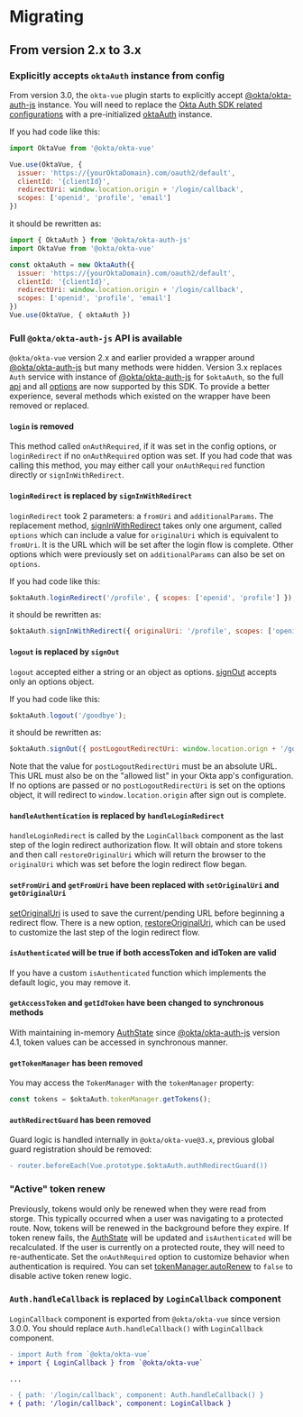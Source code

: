 [@okta/okta-auth-js]: https://github.com/okta/okta-auth-js
[AuthState]: https://github.com/okta/okta-auth-js#authstatemanager

# Migrating

## From version 2.x to 3.x

### Explicitly accepts `oktaAuth` instance from config

From version 3.0, the `okta-vue` plugin starts to explicitly accept [@okta/okta-auth-js][] instance. You will need to replace the [Okta Auth SDK related configurations](https://github.com/okta/okta-auth-js#configuration-reference) with a pre-initialized [oktaAuth][@okta/okta-auth-js] instance.

If you had code like this:

```javascript
import OktaVue from '@okta/okta-vue'

Vue.use(OktaVue, {
  issuer: 'https://{yourOktaDomain}.com/oauth2/default',
  clientId: '{clientId}',
  redirectUri: window.location.origin + '/login/callback',
  scopes: ['openid', 'profile', 'email']
})
```

it should be rewritten as:

```javascript
import { OktaAuth } from '@okta/okta-auth-js'
import OktaVue from '@okta/okta-vue'

const oktaAuth = new OktaAuth({
  issuer: 'https://{yourOktaDomain}.com/oauth2/default',
  clientId: '{clientId}',
  redirectUri: window.location.origin + '/login/callback',
  scopes: ['openid', 'profile', 'email']
})
Vue.use(OktaVue, { oktaAuth })
```

### Full `@okta/okta-auth-js` API is available

`@okta/okta-vue` version 2.x and earlier provided a wrapper around [@okta/okta-auth-js][] but many methods were hidden. Version 3.x replaces `Auth` service with instance of [@okta/okta-auth-js][] for `$oktaAuth`, so the full [api](https://github.com/okta/okta-auth-js#api-reference) and all [options](https://github.com/okta/okta-auth-js#configuration-options) are now supported by this SDK. To provide a better experience, several methods which existed on the wrapper have been removed or replaced.

#### `login` is removed

This method called `onAuthRequired`, if it was set in the config options, or `loginRedirect` if no `onAuthRequired` option was set. If you had code that was calling this method, you may either call your `onAuthRequired` function directly or `signInWithRedirect`.

#### `loginRedirect` is replaced by `signInWithRedirect`

`loginRedirect` took 2 parameters: a `fromUri` and `additionalParams`. The replacement method, [signInWithRedirect](https://github.com/okta/okta-auth-js/blob/master/README.md#signinwithredirectoptions) takes only one argument, called `options` which can include a value for `originalUri` which is equivalent to `fromUri`. It is the URL which will be set after the login flow is complete. Other options which were previously set on `additionalParams` can also be set on `options`.

If you had code like this:

```javascript
$oktaAuth.loginRedirect('/profile', { scopes: ['openid', 'profile'] });
```

it should be rewritten as:

```javascript
$oktaAuth.signInWithRedirect({ originalUri: '/profile', scopes: ['openid', 'profile'] });
```

#### `logout` is replaced by `signOut`

`logout` accepted either a string or an object as options. [signOut](https://github.com/okta/okta-auth-js/blob/master/README.md#signout) accepts only an options object.

If you had code like this:

```javascript
$oktaAuth.logout('/goodbye');
```

it should be rewritten as:

```javascript
$oktaAuth.signOut({ postLogoutRedirectUri: window.location.orign + '/goodbye' });
```

Note that the value for `postLogoutRedirectUri` must be an absolute URL. This URL must also be on the "allowed list" in your Okta app's configuration. If no options are passed or no `postLogoutRedirectUri` is set on the options object, it will redirect to `window.location.origin` after sign out is complete.

#### `handleAuthentication` is replaced by `handleLoginRedirect`

`handleLoginRedirect` is called by the `LoginCallback` component as the last step of the login redirect authorization flow. It will obtain and store tokens and then call `restoreOriginalUri` which will return the browser to the `originalUri` which was set before the login redirect flow began.

#### `setFromUri` and `getFromUri` have been replaced with `setOriginalUri` and `getOriginalUri`

[setOriginalUri](https://github.com/okta/okta-auth-js#setoriginaluriuri) is used to save the current/pending URL before beginning a redirect flow. There is a new option, [restoreOriginalUri](https://github.com/okta/okta-auth-js#restoreoriginaluri), which can be used to customize the last step of the login redirect flow.

#### `isAuthenticated` will be true if **both** accessToken **and** idToken are valid

If you have a custom `isAuthenticated` function which implements the default logic, you may remove it.

#### `getAccessToken` and `getIdToken` have been changed to synchronous methods

With maintaining in-memory [AuthState][] since [@okta/okta-auth-js][] version 4.1, token values can be accessed in synchronous manner.

#### `getTokenManager` has been removed

You may access the `TokenManager` with the `tokenManager` property:

```javascript
const tokens = $oktaAuth.tokenManager.getTokens();
```

#### `authRedirectGuard` has been removed

Guard logic is handled internally in `@okta/okta-vue@3.x`, previous global guard registration should be removed:

```diff
- router.beforeEach(Vue.prototype.$oktaAuth.authRedirectGuard())
```

### "Active" token renew

Previously, tokens would only be renewed when they were read from storge. This typically occurred when a user was navigating to a protected route. Now, tokens will be renewed in the background before they expire. If token renew fails, the [AuthState][] will be updated and `isAuthenticated` will be recalculated. If the user is currently on a protected route, they will need to re-authenticate. Set the `onAuthRequired` option to customize behavior when authentication is required. You can set [tokenManager.autoRenew](https://github.com/okta/okta-auth-js/blob/master/README.md#autorenew) to `false` to disable active token renew logic.

### `Auth.handleCallback` is replaced by `LoginCallback` component

`LoginCallback` component is exported from `@okta/okta-vue` since version 3.0.0. You should replace `Auth.handleCallback()` with `LoginCallback` component.

```diff
- import Auth from `@okta/okta-vue`
+ import { LoginCallback } from `@okta/okta-vue`

...

- { path: '/login/callback', component: Auth.handleCallback() }
+ { path: '/login/callback', component: LoginCallback }
```
